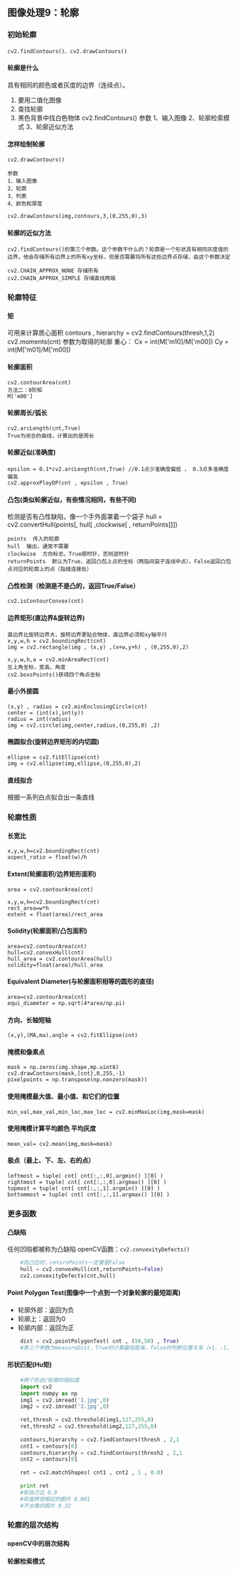 ﻿## 图像处理9：轮廓
### 初始轮廓
	cv2.findContours()、cv2.drawContours()
#### 轮廓是什么
具有相同的颜色或者灰度的边界（连续点）。
1. 要用二值化图像
2. 查找轮廓
3. 黑色背景中找白色物体
	cv2.findContours()
	参数
	1、输入图像
	2、轮廓检索模式
	3、轮廓近似方法
#### 怎样绘制轮廓
	cv2.drawContours()
	
	参数
	1、输入图像
	2、轮廓
	3、列表
	4、颜色和厚度
	
	cv2.drawContours(img,contours,3,(0,255,0),3)
#### 轮廓的近似方法
	cv2.findContours()的第三个参数。这个参数干什么的？轮廓是一个形状具有相同灰度值的边界，他会存储所有边界上的所有xy坐标，但是否需要将所有这些边界点存储，由这个参数决定
	
	cv2.CHAIN_APPROX_NONE 存储所有
	cv2.CHAIN_APPROX_SIMPLE 存储直线两端
### 轮廓特征
#### 矩
可用来计算质心面积
	contours , hierarchy = cv2.findContours(thresh,1,2)
	cv2.moments(cnt)
	参数为取得的轮廓
	重心：
	Cx = int(M['m10]/M['m00])
	Cy = int(M['m01]/M['m00])
#### 轮廓面积
	cv2.contourArea(cnt)
	方法二：0阶矩
	M['m00']
#### 轮廓周长/弧长
	cv2.arcLength(cnt,True)
	True为闭合的曲线，计算出的是周长
#### 轮廓近似(准确度)
	epsilon = 0.1*cv2.arcLength(cnt,True) //0.1点少准确度偏低 ， 0.3点多准确度偏高
	cv2.approxPloyDP(cnt , epsilon , True)
#### 凸包(类似轮廓近似，有些情况相同，有些不同)
检测是否有凸性缺陷，像一个手外面罩着一个袋子
	hull = cv2.convertHull(points[, hull[ ,clockwise[ , returnPoints]]])
	
	points  传入的轮廓
	hull  输出，通常不需要
	clockwise  方向标志，True顺时针，否则逆时针
	returnPoints  默认为True，返回凸包上点的坐标（两指间袋子连线中点），False返回凸包点对应的轮廓上的点（指缝连接处）
#### 凸性检测（检测是不是凸的，返回True/False）
	cv2.isContourConvex(cnt)
#### 边界矩形(直边界&旋转边界)
	直边界比旋转边界大，旋转边界更贴合物体，直边界必须和xy轴平行
	x,y,w,h = cv2.boundingRect(cnt)
	img = cv2.rectangle(img , (x,y) ,(x+w,y+h) , (0,255,0),2)
	
	x,y,w,h,a = cv2.minAreaRect(cnt)
	左上角坐标，宽高，角度
	cv2.boxsPoints()获得四个角点坐标
	
#### 最小外接圆
	(x,y) , radius = cv2.minEnclosingCircle(cnt)
	center = (int(x),int(y))
	radius = int(radius)
	img = cv2.circle(img,center,radius,(0,255,0) ,2)
#### 椭圆拟合(旋转边界矩形的内切圆)
	ellipse = cv2.fitEllipse(cnt)
	img = cv2.ellipse(img,ellipse,(0,255,0),2)
#### 直线拟合
根据一系列白点拟合出一条直线
### 轮廓性质
#### 长宽比
	x,y,w,h=cv2.boundingRect(cnt)
	aspect_ratio = float(w)/h
#### Extent(轮廓面积/边界矩形面积)
	area = cv2.contourArea(cnt)
	
	x,y,w,h=cv2.boundingRect(cnt)
	rect_area=w*h
	extent = float(area)/rect_area
#### Solidity(轮廓面积/凸包面积)
	area=cv2.contourArea(cnt)
	hull=cv2.convexHull(cnt)
	hull_area = cv2.contourArea(hull)
	solidity=float(area)/hull_area
#### Equivalent Diameter(与轮廓面积相等的圆形的直径)
	area=cv2.contourArea(cnt)
	equi_diameter = np.sqrt(4*area/np.pi)
#### 方向、长轴短轴
	(x,y),(MA,ma),angle = cv2.fitEllipse(cnt)
#### 掩模和像素点
	mask = np.zeros(img.shape,mp.uint8)
	cv2.drawContours(mask,[cnt},0,255,-1)
	pixelpoints = np.transpose(np.nonzero(mask))
#### 使用掩模最大值、最小值、和它们的位置
	min_val,max_val,min_loc,max_loc = cv2.minMaxLoc(img,mask=mask)
#### 使用掩模计算平均颜色 平均灰度
	mean_val= cv2.mean(img,mask=mask)
#### 极点（最上、下、左、右的点）
	leftmost = tuple( cnt[ cnt[:,:,0].argmin() ][0] )
	rightmost = tuple( cnt[ cnt[:,:,0].argmax() ][0] )
	topmost = tuple( cnt[ cnt[:,:,1].argmin() ][0] )
	bottommost = tuple( cnt[ cnt[:,:,1].argmax() ][0] )


### 更多函数
#### 凸缺陷
任何凹陷都被称为凸缺陷
openCV函数：`cv2.convexityDefects()`
```py
	#找凸包时，returnPoints一定要是False
	hull = cv2.convexHull(cnt,returnPoints=False)
	cv2.convexityDefects(cnt,hull)
```
#### Point Polygon Test(图像中一个点到一个对象轮廓的最短距离)
* 轮廓外部：返回为负
* 轮廓上：返回为0
* 轮廓内部：返回为正
```py
	dist = cv2.pointPolygonTest( cnt , (50,50) , True)
	#第三个参数为measureDist，True时计算最短距离，false时判断位置关系（+1、-1、0，速度快2~3倍）
```
#### 形状匹配(Hu矩)
```py
	#两个形状/轮廓的相似度
	import cv2
	import numpy as np
	img1 = cv2.imread('1.jpg',0)
	img2 = cv2.imread('2.jpg',0)
	
	ret,thresh = cv2.threshold(img1,127,255,0)
	ret,thresh2 = cv2.threshold(img2,127,255,0)
	
	contours,hierarchy = cv2.findContours(thresh , 2,1
	cnt1 = contours[0]
	contours,hierarchy = cv2.findContours(thresh2 , 2,1
	cnt2 = contours[0]
	
	ret = cv2.matchShapes( cnt1 , cnt2 , 1 , 0.0)
	
	print ret
	#和自己比 0.0
	#和旋转但相近的图片 0.001
	#不太像的图片 0.32
```
### 轮廓的层次结构


#### openCV中的层次结构
#### 轮廓检索模式